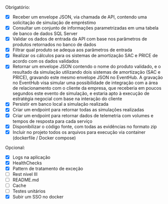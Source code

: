 Obrigatório:

- [x] Receber um envelope JSON, via chamada de API, contendo uma solicitação de simulação de empréstimo
- [x] Consultar um conjunto de informações parametrizadas em uma tabela de banco de dados SQL Server
- [x] Validar os dados de entrada da API com base nos parâmetros de produtos retornados no banco de dados
- [x] Filtrar qual produto se adequa aos parâmetros de entrada
- [x] Realizar os cálculos para os sistemas de amortização SAC e PRICE de acordo com os dados validados
- [x] Retornar um envelope JSON contendo o nome do produto validado, e o resultado da simulação utilizando dois sistemas de amortização (SAC e PRICE), gravando este mesmo envelope JSON no EventHub. A gravação no EventHub visa simular uma possibilidade de integração com a área de relacionamento com o cliente da empresa, que receberia em poucos segundos este evento de simulação, e estaria apto à execução de estratégia negocial com base na interação do cliente
- [x] Persistir em banco local a simulação realizada
- [x] Criar um endpoint para retornar todas as simulações realizadas
- [x] Criar um endpoint para retornar dados de telemetria com volumes e tempos de resposta para cada serviço
- [x] Disponibilizar o código fonte, com todas as evidências no formato zip
- [x] Incluir no projeto todos os arquivos para execução via container (dockerfile / Docker compose)

Opcional:

- [x] Logs na aplicação
- [x] HealthChecks
- [x] Pattern de tratamento de exceção
- [ ] Rest nivel III
- [ ] README.md
- [ ] Cache
- [ ] Testes unitários
- [x] Subir um SSO no docker
